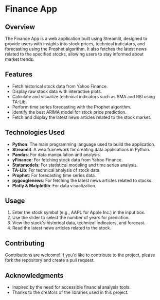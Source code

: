 # **Finance App**

## **Overview**
The Finance App is a web application built using Streamlit, designed to provide users with insights into stock prices, technical indicators, and forecasting using the Prophet algorithm. It also fetches the latest news related to the specified stocks, allowing users to stay informed about market trends.

## **Features**
- Fetch historical stock data from Yahoo Finance.
- Display raw stock data with interactive plots.
- Calculate and visualize technical indicators such as SMA and RSI using TA-Lib.
- Perform time series forecasting with the Prophet algorithm.
- Identify the best ARIMA model for stock price prediction.
- Fetch and display the latest news articles related to the stock market.

## **Technologies Used**
- **Python**: The main programming language used to build the application.
- **Streamlit**: A web framework for creating data applications in Python.
- **Pandas**: For data manipulation and analysis.
- **yFinance**: For fetching stock data from Yahoo Finance.
- **Statsmodels**: For statistical modeling and time series analysis.
- **TA-Lib**: For technical analysis of stock data.
- **Prophet**: For forecasting time series data.
- **pygooglenews**: For fetching the latest news articles related to stocks.
- **Plotly & Matplotlib**: For data visualization.

## **Usage**
1. Enter the stock symbol (e.g., AAPL for Apple Inc.) in the input box.
2. Use the slider to select the number of years for prediction.
3. View the stock's historical data, technical indicators, and forecast.
4. Read the latest news articles related to the stock.

## **Contributing**
Contributions are welcome! If you'd like to contribute to the project, please fork the repository and create a pull request.

## **Acknowledgments**
- Inspired by the need for accessible financial analysis tools.
- Thanks to the creators of the libraries used in this project.
